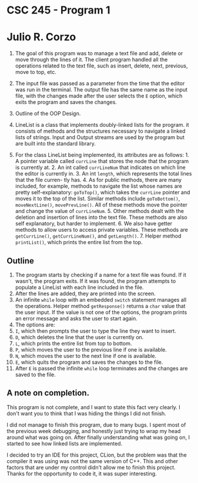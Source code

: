# CSC 245 - Program 1
# Julio R. Corzo

1. The goal of this program was to manage a text file and add, delete or move
through the lines of it. The client program handled all the operations related
to the text file, such as insert, delete, next, previous, move to top, etc.

2. The input file was passed as a parameter from the time that the editor was
run in the terminal. The output file has the same name as the input file, with
the changes made after the user selects the `E` option, which exits the program
and saves the changes.

3. Outline of the OOP Design.
  1. LineList is a class that implements doubly-linked lists for the program.
  it consists of methods and the structures necessary to navigate a linked lists
  of strings. Input and Output streams are used by the program but are built
  into the standard library.
  2. For the class LineList being implemented, its attributes are as follows:
    1. A pointer variable called `currLine` that stores the node that the
    program is currently at.
    2. An int called `currLineNum` that indicates on which line the editor is
    currently in.
    3. An int `length`, which represents the total lines that the file curren-
    tly has.
    4. As for public methods, there are many included, for example, methods to
    navigate the list whose names are pretty self-explanatory: `goToTop()`,
    which takes the `currLine` pointer and moves it to the top of the list.
    Similar methods include `goToBottom()`, `moveNextLine()`, `movePrevLine()`.
    All of these methods move the pointer and change the value of `currLineNum`.
    5. Other methods dealt with the deletion and insertion of lines into the
    text file. These methods are also self explanatory, but harder to implement.
    6. We also have getter methods to allow users to access private variables.
    These methods are `getCurrLine()`, `getCurrLineNum()`, and `getLength()`.
    7. Helper method `printList()`, which prints the entire list from the top.

## Outline
1. The program starts by checking if a name for a text file was found. If it
wasn't, the program exits. If it was found, the program attempts to populate
a LineList with each line included in the file.
2. After the lines are added, they are printed into the screen.
3. An infinite `while` loop with an embedded `switch` statement manages all the
operations. Helper method `getResponse()` returns a `char` value that the user
input. If the value is not one of the options, the program prints an error
message and asks the user to start again.
4. The options are:
  1. `I`, which then prompts the user to type the line they want to insert.
  2. `D`, which deletes the line that the user is currently on.
  3. `L`, which prints the entire list from top to bottom.
  4. `P`, which moves the user to the previous line if one is available.
  5. `N`, which moves the user to the next line if one is available.
  6. `E`, which quits the program and saves the changes to the file.
5. After `E` is passed the infinite `while` loop terminates and the changes are
saved to the file.

## A note on completion.
This program is not complete, and  I want to state this fact very clearly. I
don't want you to think that I was hiding the things I did not finish.

I did not manage to finish this program, due to many bugs. I spent most of the
previous week debugging, and honestly just trying to wrap my head around what
was going on. After finally understanding what was going on, I started to see
how linked lists are implemented.

I decided to try an IDE for this project, CLion, but the problem was that the
compiler it was using was not the same version of C++. This and other factors
that are under my control didn't allow me to finish this project. Thanks for
the opportunity to code it, it was super interesting.
